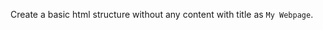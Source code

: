 Create a basic html structure
without any content with
title as `My Webpage`.

<codeblock language="html" type="exercise" testMode="fixedInput" showSolution="false">
<code>
<!-- Write code below -->
</code>
<solution>
<!-- Write code below -->
<!DOCTYPE html>
<html>
<head>
  <title>My Webpage</title>
</head>
<body>
</body>
</html>
</solution>
</codeblock>
